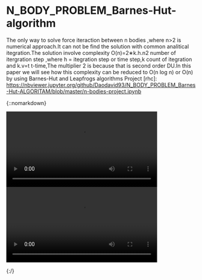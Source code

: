 # N_BODY_PROBLEM_Barnes-Hut-algorithm



 The only way to solve force iteraction between n bodies ,where n>2 is numerical approach.It can not be find the solution with common analitical itegration.The solution involve complexity O(n)=2∗k.h.n2 number of itergration step ,where h = itegration step or time step,k count of itegration and k.v=t t-time,The multiplier 2 is because that is second order DU.In this paper we will see how this complexity can be reduced to O(n log n) or O(n) by using Barnes-Hut and Leapfrogs algorithms
Project [rhc]: https://nbviewer.jupyter.org/github/Daodavid93/N_BODY_PROBLEM_Barnes-Hut-ALGORITAM/blob/master/n-bodies-project.ipynb




{::nomarkdown}

<video width="400" controls>
  <source src="https://github.com/Daodavid93/N_BODY_PROBLEM_Barnes-Hut-ALGORITAM/blob/master/video/3-3.mp4" type="video/mp4">
  <source src="mov_bbb.ogg" type="video/ogg">
  Your browser does not support HTML5 video.
</video>


<video width="400" controls>
  <source src="/Daodavid93/N_BODY_PROBLEM_Barnes-Hut-ALGORITAM/blob/master/video/3-3.mp4" type="video/mp4">
  <source src="mov_bbb.ogg" type="video/ogg">
  Your browser does not support HTML5 video.
</video>

{:/}
